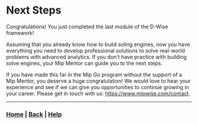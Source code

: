 # Next Steps
Congratulations! You just completed the last module of the D-Wise framework!

Assuming that you already know how to build soling engines, now you have 
everything you need to develop professional solutions to solve real-world 
problems with advanced analytics. If you don't have practice with building 
solve engines, your Mip Mentor can guide you to the next steps.

If you have made this far in the Mip Go program without the support of a 
Mip Mentor, you deserve a huge congratulation! We would love to hear your 
experience and see if we can give you opportunities to continue growing in 
your career. Please get in touch with us: https://www.mipwise.com/contact.

------------------------------------------------------------------------------

### [Home][home] | [Back][back] | [Help][help]

[home]: ../../README.md
[back]: ../5_virtual_environment/README.md
[help]: ../../0_help/README.md